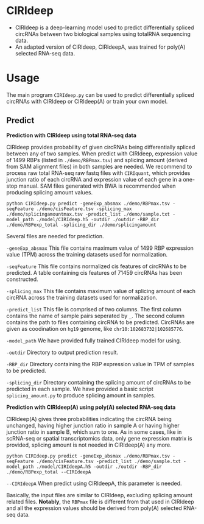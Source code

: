 # CIRIdeep
- CIRIdeep is a deep-learning model used to predict differentially spliced circRNAs between two biological samples using totalRNA sequencing data. 
- An adapted version of CIRIdeep, CIRIdeepA, was trained for poly(A) selected RNA-seq data.

# Usage
The main program `CIRIdeep.py` can be used to predict differentially spliced circRNAs with CIRIdeep or CIRIdeep(A) or train your own model.

## Predict

**Prediction with CIRIdeep using total RNA-seq data**

CIRIdeep provides probability of given circRNAs being differentially spliced between any of two samples. When predict with CIRIdeep, expression value of 1499 RBPs (listed in `./demo/RBPmax.tsv`) and splicing amount (derived from SAM alignment files) in both samples are needed. We recommend to process raw total RNA-seq raw fastq files with `CIRIquant`, which provides junction ratio of each circRNA and expression value of each gene in a one-stop manual. SAM files generated with BWA is recommended when producing splicing amount values.

```
python CIRIdeep.py predict -geneExp_absmax ./demo/RBPmax.tsv -seqFeature ./demo/cisFeature.tsv -splicing_max ./demo/splicingamountmax.tsv -predict_list ./demo/sample.txt -model_path ./model/CIRIdeep.h5 -outdir ./outdir -RBP_dir ./demo/RBPexp_total -splicing_dir ./demo/splicingamount
```

Several files are needed for prediction.

`-geneExp_absmax` This file contains maximum value of 1499 RBP expression value (TPM) across the training datasets used for normalization. 

`-seqFeature` This file contains normalized cis features of circRNAs to be predicted. A table containing cis features of 71459 circRNAs has been constructed.

`-splicing_max` This file contains maximum value of splicing amount of each circRNA across the training datasets used for normalization.

`-predict_list` This file is comprised of two columns. The first column contains the name of sample pairs seperated by `_`. The second column contains the path to files containing circRNA to be predicted.
CircRNAs are given as coodination on `hg19` genome, like `chr10:102683732|102685776`.

`-model_path` We have provided fully trained CIRIdeep model for using.

`-outdir` Directory to output prediction result.

`-RBP_dir` Directory containing the RBP expression value in TPM of samples to be predicted.

`-splicing_dir` Directory containing the splicing amount of circRNAs to be predicted in each sample. We have provided a basic script `splicing_amount.py` to produce splicing amount in samples.

**Prediction with CIRIdeep(A) using poly(A) selected RNA-seq data**

CIRIdeep(A) gives three probabilities indicating the circRNA being unchanged, having higher junction ratio in sample A or having higher junction ratio in sample B, which sum to one.
As in some cases, like in scRNA-seq or spatial transcriptomics data, only gene expression matrix is provided, splicing amount is not needed in CIRIdeep(A) any more.

```
python CIRIdeep.py predict -geneExp_absmax ./demo/RBPmax.tsv -seqFeature ./demo/cisFeature.tsv -predict_list ./demo/sample.txt -model_path ./model/CIRIdeepA.h5 -outdir ./outdir -RBP_dir ./demo/RBPexp_total --CIRIdeepA
```
`--CIRIdeepA` When predict using CIRIdeepA, this parameter is needed.

Basically, the input files are similar to CIRIdeep, excluding splicing amount related files. **Notably**, the `RBPmax` file is different from that used in CIRIdeep and all the expression values should be derived from poly(A) selected RNA-seq data.

